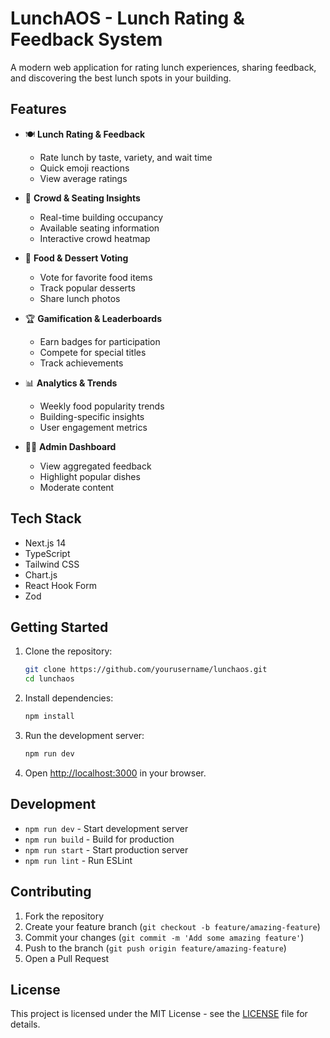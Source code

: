 # LunchAOS - Lunch Rating & Feedback System

A modern web application for rating lunch experiences, sharing feedback, and discovering the best lunch spots in your building.

## Features

- 🍽️ **Lunch Rating & Feedback**
  - Rate lunch by taste, variety, and wait time
  - Quick emoji reactions
  - View average ratings

- 🧭 **Crowd & Seating Insights**
  - Real-time building occupancy
  - Available seating information
  - Interactive crowd heatmap

- 🍰 **Food & Dessert Voting**
  - Vote for favorite food items
  - Track popular desserts
  - Share lunch photos

- 🏆 **Gamification & Leaderboards**
  - Earn badges for participation
  - Compete for special titles
  - Track achievements

- 📊 **Analytics & Trends**
  - Weekly food popularity trends
  - Building-specific insights
  - User engagement metrics

- 👨‍🍳 **Admin Dashboard**
  - View aggregated feedback
  - Highlight popular dishes
  - Moderate content

## Tech Stack

- Next.js 14
- TypeScript
- Tailwind CSS
- Chart.js
- React Hook Form
- Zod

## Getting Started

1. Clone the repository:
   ```bash
   git clone https://github.com/yourusername/lunchaos.git
   cd lunchaos
   ```

2. Install dependencies:
   ```bash
   npm install
   ```

3. Run the development server:
   ```bash
   npm run dev
   ```

4. Open [http://localhost:3000](http://localhost:3000) in your browser.

## Development

- `npm run dev` - Start development server
- `npm run build` - Build for production
- `npm run start` - Start production server
- `npm run lint` - Run ESLint

## Contributing

1. Fork the repository
2. Create your feature branch (`git checkout -b feature/amazing-feature`)
3. Commit your changes (`git commit -m 'Add some amazing feature'`)
4. Push to the branch (`git push origin feature/amazing-feature`)
5. Open a Pull Request

## License

This project is licensed under the MIT License - see the [LICENSE](LICENSE) file for details.